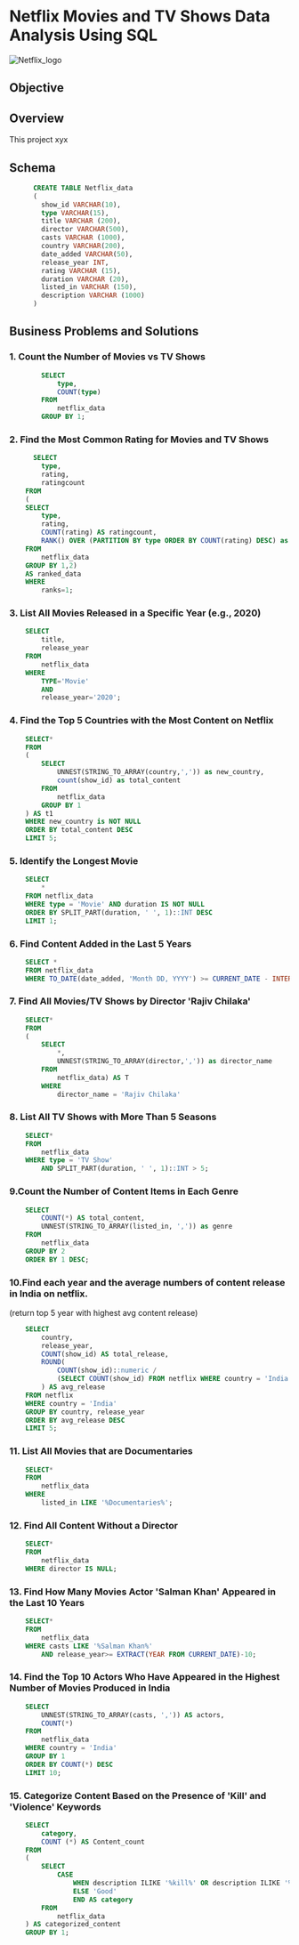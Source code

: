 # Netflix Movies and TV Shows Data Analysis Using SQL
![Netflix_logo](https://github.com/Pradhnya1209/netflix_sql_p3/blob/main/BrandAssets_Logos_01-Wordmark.jpg)
## Objective
## Overview
This project xyx

## Schema
```sql
	  CREATE TABLE Netflix_data
	  (
	  	show_id VARCHAR(10),
	  	type VARCHAR(15),
	  	title VARCHAR (200),
	  	director VARCHAR(500),
	  	casts VARCHAR (1000),
	  	country VARCHAR(200),
	  	date_added VARCHAR(50),
	  	release_year INT,
	  	rating VARCHAR (15),
	  	duration VARCHAR (20),
	  	listed_in VARCHAR (150),
	  	description VARCHAR (1000)
	  )
```

## Business Problems and Solutions

### 1. Count the Number of Movies vs TV Shows
```sql
	    SELECT
	    	type,
	    	COUNT(type)
	    FROM
	    	netflix_data
	    GROUP BY 1;
```

### 2. Find the Most Common Rating for Movies and TV Shows
```sql
	  SELECT
		type,
		rating,
		ratingcount
	FROM
	(
	SELECT
		type,
		rating,
		COUNT(rating) AS ratingcount,
		RANK() OVER (PARTITION BY type ORDER BY COUNT(rating) DESC) as ranks
	FROM
		netflix_data
	GROUP BY 1,2)
	AS ranked_data
	WHERE
		ranks=1;
```

### 3. List All Movies Released in a Specific Year (e.g., 2020)
```sql
	SELECT
		title,
		release_year
	FROM
		netflix_data
	WHERE
		TYPE='Movie'
		AND
		release_year='2020';
```

### 4. Find the Top 5 Countries with the Most Content on Netflix
```sql
	SELECT*
	FROM
	(
		SELECT
			UNNEST(STRING_TO_ARRAY(country,',')) as new_country,
			count(show_id) as total_content
		FROM
			netflix_data
		GROUP BY 1
	) AS t1
	WHERE new_country is NOT NULL
	ORDER BY total_content DESC
	LIMIT 5;
```

### 5. Identify the Longest Movie
```sql
	SELECT 
	    *
	FROM netflix_data
	WHERE type = 'Movie' AND duration IS NOT NULL
	ORDER BY SPLIT_PART(duration, ' ', 1)::INT DESC
	LIMIT 1;
```

### 6. Find Content Added in the Last 5 Years
```sql
	SELECT *
	FROM netflix_data
	WHERE TO_DATE(date_added, 'Month DD, YYYY') >= CURRENT_DATE - INTERVAL '5 years';
```

### 7. Find All Movies/TV Shows by Director 'Rajiv Chilaka'
```sql
	SELECT*
	FROM
	(
		SELECT
			*,
			UNNEST(STRING_TO_ARRAY(director,',')) as director_name
		FROM
			netflix_data) AS T
		WHERE
			director_name = 'Rajiv Chilaka'
```

### 8. List All TV Shows with More Than 5 Seasons
```sql
	SELECT*	
	FROM
		netflix_data
	WHERE type = 'TV Show'
		AND SPLIT_PART(duration, ' ', 1)::INT > 5;
```

### 9.Count the Number of Content Items in Each Genre
```sql
	SELECT
		COUNT(*) AS total_content,
		UNNEST(STRING_TO_ARRAY(listed_in, ',')) as genre
	FROM
		netflix_data
	GROUP BY 2
	ORDER BY 1 DESC;
```

### 10.Find each year and the average numbers of content release in India on netflix.
(return top 5 year with highest avg content release)
```sql
	SELECT 
	    country,
	    release_year,
	    COUNT(show_id) AS total_release,
	    ROUND(
	        COUNT(show_id)::numeric /
	        (SELECT COUNT(show_id) FROM netflix WHERE country = 'India')::numeric * 100, 2
	    ) AS avg_release
	FROM netflix
	WHERE country = 'India'
	GROUP BY country, release_year
	ORDER BY avg_release DESC
	LIMIT 5;
```

### 11. List All Movies that are Documentaries
```sql
	SELECT*
	FROM
		netflix_data
	WHERE
		listed_in LIKE '%Documentaries%';
```

### 12. Find All Content Without a Director
```sql
	SELECT*
	FROM
		netflix_data
	WHERE director IS NULL;
```

### 13. Find How Many Movies Actor 'Salman Khan' Appeared in the Last 10 Years
```sql
	SELECT*
	FROM
		netflix_data
	WHERE casts LIKE '%Salman Khan%'
		AND release_year>= EXTRACT(YEAR FROM CURRENT_DATE)-10;
```

### 14. Find the Top 10 Actors Who Have Appeared in the Highest Number of Movies Produced in India
```sql
	SELECT
		UNNEST(STRING_TO_ARRAY(casts, ',')) AS actors,
		COUNT(*)
	FROM
		netflix_data
	WHERE country = 'India'
	GROUP BY 1
	ORDER BY COUNT(*) DESC
	LIMIT 10;
```

### 15. Categorize Content Based on the Presence of 'Kill' and 'Violence' Keywords
```sql
	SELECT
		category,
		COUNT (*) AS Content_count
	FROM
	(
		SELECT
			CASE
				WHEN description ILIKE '%kill%' OR description ILIKE '%violence%' THEN 'Bad'
				ELSE 'Good'
				END AS category
		FROM
			netflix_data
	) AS categorized_content
	GROUP BY 1;
```


